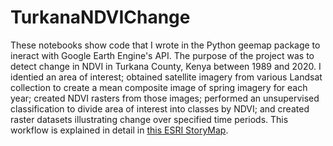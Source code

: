 # TurkanaNDVIChange
These notebooks show code that I wrote in the Python geemap package to ineract with Google Earth Engine's API. The purpose of the project was to detect change in NDVI in Turkana County, Kenya between 1989 and 2020. I identied an area of interest; obtained satellite imagery from various Landsat collection to create a mean composite image of spring imagery for each year; created NDVI rasters from those images; performed an unsupervised classification to divide area of interest into classes by NDVI; and created raster datasets illustrating change over specified time periods. This workflow is explained in detail in [this ESRI StoryMap](https://storymaps.arcgis.com/stories/cd9ca599f09f455faa976545a9a18df2). 
